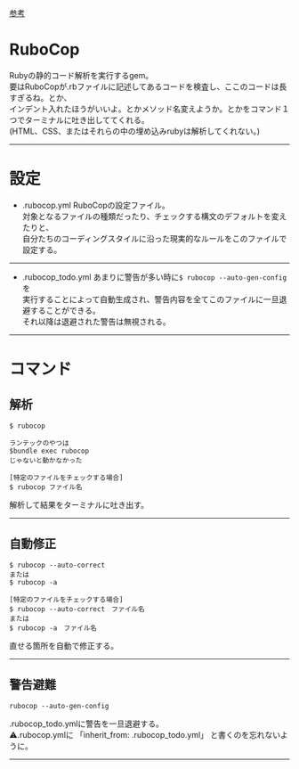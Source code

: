 [参考](https://qiita.com/tomohiii/items/1a17018b5a48b8284a8b)


# RuboCop
Rubyの静的コード解析を実行するgem。    
要はRuboCopが.rbファイルに記述してあるコードを検査し、ここのコードは長すぎるね。とか、    
インデント入れたほうがいいよ。とかメソッド名変えようか。とかをコマンド１つでターミナルに吐き出しててくれる。    
(HTML、CSS、またはそれらの中の埋め込みrubyは解析してくれない。)
***

# 設定
- .rubocop.yml
RuboCopの設定ファイル。    
対象となるファイルの種類だったり、チェックする構文のデフォルトを変えたりと、        
自分たちのコーディングスタイルに沿った現実的なルールをこのファイルで設定する。
***

- .rubocop_todo.yml
あまりに警告が多い時に`$ rubocop --auto-gen-config`を    
実行することによって自動生成され、警告内容を全てこのファイルに一旦退避することができる。    
それ以降は退避された警告は無視される。    
***

# コマンド
## 解析
~~~
$ rubocop

ランテックのやつは
$bundle exec rubocop
じゃないと動かなかった

[特定のファイルをチェックする場合]
$ rubocop ファイル名
~~~
解析して結果をターミナルに吐き出す。
***

## 自動修正
~~~
$ rubocop --auto-correct
または
$ rubocop -a

[特定のファイルをチェックする場合]
$ rubocop --auto-correct　ファイル名
または
$ rubocop -a　ファイル名
~~~
直せる箇所を自動で修正する。
***

## 警告避難
~~~
rubocop --auto-gen-config
~~~
.rubocop_todo.ymlに警告を一旦退避する。    
⚠️.rubocop.ymlに 「inherit_from: .rubocop_todo.yml」 と書くのを忘れないように。
***

